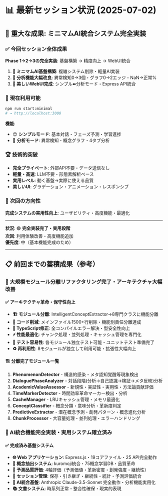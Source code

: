 # 📊 最新セッション状況 (2025-07-02)

## 🎉 重大な成果: ミニマムAI統合システム完全実装

### ✅ **今回セッション全体成果**
**Phase 1→2→3の完全実装**: 基盤構築 → 精度向上 → WebUI統合

1. **🌱 ミニマムAI基盤構築**: 複雑システム削除・軽量AI実装
2. **🔬 分析機能大幅改良**: 異常検知0→3個・グラフ0→2エッジ・NaN→正常%
3. **🎨 美しいWebUI完成**: シンプル⬌分析モード・Express API統合

### 🚀 **現在利用可能**
```bash
npm run start:minimal
# → http://localhost:3000
```

**機能**:
- 😊 **シンプルモード**: 基本対話・フェーズ予測・学習進捗
- 🔬 **分析モード**: 異常検知・概念グラフ・4タブ分析

### 🏆 **技術的突破**
- **完全プライベート**: 外部API不要・データ送信なし
- **軽量・高速**: LLM不要・形態素解析ベース
- **実用レベル**: 動く基盤→実際に使える品質
- **美しいUI**: グラデーション・アニメーション・レスポンシブ

### 🎯 **次回の方向性**
**完成システムの実用性向上**: ユーザビリティ・高度機能・最適化

---

**状況**: 🟢 **完全実装完了・実用段階**  
**次回**: 利用体験改善・高度機能追加  
**優先度**: 中（基本機能完成のため）

---

## 📋 前回までの蓄積成果（参考）

### 🔧 大規模モジュール分離リファクタリング完了・アーキテクチャ大幅改善

#### ✅ アーキテクチャ革命・保守性向上
- **🏗️ モジュール分離**: IntelligentConceptExtractor→8専門クラスに機能分離
- **📝 コード削減**: メインファイル1500+行削除・機能別責任分離達成
- **🔧 TypeScript修正**: 全コンパイルエラー解決・型安全性向上
- **⚡ 性能最適化**: チャンク処理・並列処理・キャッシュ管理を専門化
- **🧪 テスト容易性**: 各モジュール独立テスト可能・ユニットテスト準備完了
- **♻️ 再利用性**: 8モジュールが独立して利用可能・拡張性大幅向上

#### 🏗️ 分離完了モジュール一覧
1. **PhenomenonDetector** - 構造的感染・メタ認知覚醒等現象検出
2. **DialoguePhaseAnalyzer** - 対話段階(分析→自己認識→検証→メタ反映)分析
3. **AcademicValueAssessor** - 新規性・実証性・実用性・方法論貢献評価
4. **TimeMarkerDetector** - 時間効率革命マーカー検出・分析
5. **CacheManager** - LRUキャッシュ管理・メモリ最適化
6. **ConceptClassifier** - 概念分類・意味分析・革新度判定
7. **PredictiveExtractor** - 潜在概念予測・創発パターン・概念進化分析
8. **ChunkProcessor** - 大容量処理・並列処理・エラーハンドリング

### 🤖 AI統合機能完全実装・実用システム確立済み

#### ✅ 完成済み基盤システム
- **🌐 Web アプリケーション**: Express.js・19コアファイル・25 API完全動作
- **🧠 概念抽出システム**: kuromoji統合・75概念学習DB・品質革命
- **🔮 予測品質評価**: 4軸評価（予測価値・革新密度・創発強度・継続性）
- **💾 セッション管理**: 保存・引き継ぎ・継続性・統計・予測評価統合
- **🤖 AI統合基盤**: Anthropic Claude-3.5-Sonnet 完全動作・分析機能実用化
- **📚 文書システム**: 時系列正常・整合性確保・現実的表現